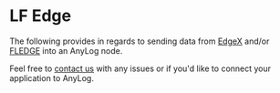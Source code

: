 # LF Edge
The following provides in regards to sending data from [EdgeX](edgex/README.md) and/or [FLEDGE](fledge/README.md) into
an AnyLog node.  
 
Feel free to [contact us](mailto:info@anylog.co) with any issues or if you'd like to connect your application to AnyLog.    
